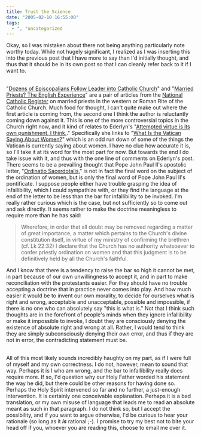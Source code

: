 ```yaml
---
title: Trust the Science
date: "2005-02-10 16:55:00"
tags:
  - ", "uncategorized
---
```

Okay, so I was mistaken about there not being anything particularly
note worthy today.  While not hugely significant, I realized as I
was inserting this into the previous post that I have more to say
than I'd initially thought, and thus that it should be in its own
post so that I can cleanly refer back to it if I want to.<br  /><br  />

"<a href="http://www.ncregister.com/current/0206lead1.htm">Dozens
of Episcopalians Follow Leader into Catholic Church</a>" and "<a href="http://www.ncregister.com/current/0206lead2.htm">Married
Priests? The English Experience</a>" are a pair of articles
from the <a href="http://www.ncregister.com">National
Catholic Register</a> on married priests in the western or
Roman Rite of the Catholic Church.  Much food for thought, I
can't quite make out where the first article is coming from,
the second one I think the author is reluctantly coming down
against it.  This is one of the more controversial topics in
the Church right now, and it kind of relates to Ederlyn's "<a href="http://www.livejournal.com/users/baranoouji/186084.html">Attempted
virtue is its own punishment, I
think.</a>."  Specifically she links to "<a href="http://www.washingtonpost.com/wp-dyn/articles/A64112-2004Aug13.html">What
Is the Vatican Saying About Women?</a>" which is an odd
run down of some of the things the Vatican is currently
saying about women.  I have no clue how accurate it is,
so I'll take it at its word for the most part for now.
But towards the end I do take issue with it, and thus with
the one line of comments on Ederlyn's post.  There seems to be
a prevailing thought that Pope John Paul II's apostolic letter, "<a href="http://www.vatican.va/holy_father/john_paul_ii/apost_letters/documents/hf_jp-ii_apl_22051994_ordinatio-sacerdotalis_en.html">Ordinatio
Sacerdotalis</a>," is not in fact the final word on the subject of
the ordination of women, but is only the final word of Pope John Paul
II's pontificate.  I suppose people either have trouble grasping
the idea of infallibility, which I could sympathize with, or they
find the language at the end of the letter to be less than the bar
for infallibility to be invoked.  I'm really rather curious which
is the case, but not sufficiently so to come out and ask directly.
It seems rather to make the doctrine meaningless to require more
than he has said:

<blockquote>Wherefore, in order that all doubt may be removed
regarding a matter of great importance, a matter which pertains to
the Church's divine constitution itself, in virtue of my ministry of
confirming the brethren (cf. Lk 22:32) I declare that the Church has
no authority whatsoever to confer priestly ordination on women and
that this judgment is to be definitively held by all the Church's
faithful.</blockquote>

And I know that there is a tendency to raise the bar so high it
cannot be met, in part because of our own unwillingness to accept
it, and in part to make reconciliation with the protestants easier.
For they should have no trouble accepting a doctrine that in practice
never comes into play.  And how much easier it would be to invent
our own morality, to decide for ourselves what is right and wrong,
acceptable and unacceptable, possible and impossible, if there is
no one who can absolutely say "this is what is."  Not that I think
such thoughts are in the forefront of people's minds when they
ignore infallibility or make it impossible to invoke, I doubt they
are consciously denying the existence of absolute right and wrong
at all.  Rather, I would tend to think they are simply subconsciously
denying their <em>own</em> error, and thus if they are not in error,
the contradicting statement must be.<br  /><br  />

All of this most likely sounds incredibly haughty on my part, as if
I were full of myself and my own correctness.  I do not, however,
mean to sound that way.  Perhaps it is I who am wrong, and the bar to
infallibility really does require more.  If so, I'd question why our
Holy Father worded his statement the way he did, but there could be
other reasons for having done so.  Perhaps the Holy Spirit intervened
so far and no further, a just-enough intervention.  It is certainly
one conceivable explanation.  Perhaps it is a bad translation,
or my own misuse of language that leads me to read an absolute
meant as such in that paragraph.  I do not think so, but I accept
the possibility, and if you want to argue otherwise, I'd be curious
to hear your rationale (so long as it <strong><em>is</em></strong>
rational ;-).  I promise to try my best not to bite your head off
if you, whoever you are reading this, choose to email me over it.

